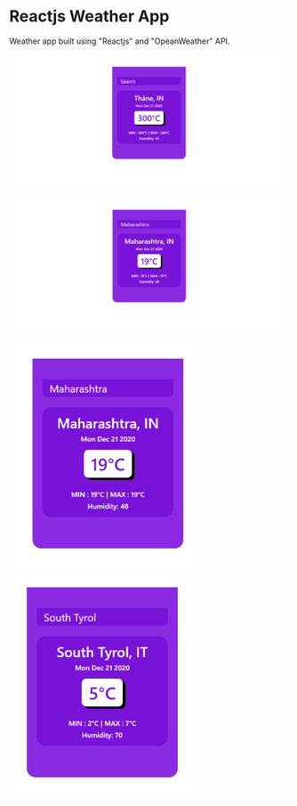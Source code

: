 # Reactjs Weather App
Weather app built using "Reactjs" and "OpeanWeather" API.

<img src="./images/full.png"></img>
<br></br>
<img src="./images/search.png"></img>

<div>
<img src="./images/short.png" width="350"></img>
<img src="./images/itely.png" width="350"></img>
<div>
